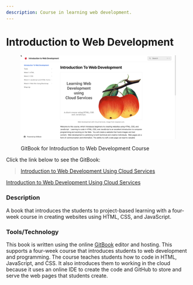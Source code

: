 ```yaml
---
description: Course in learning web development.
---
```


# Introduction to Web Development

<figure><img src="../.gitbook/assets/apple-web-dev.png" alt=""><figcaption><p>GitBook for Introduction to Web Development Course</p></figcaption></figure>



Click the link below to see the GitBook:



> [Introduction to Web Development Using Cloud Services](https://rpeltz.gitbook.io/introduction-to-web-development)



[Introduction to Web Development Using Cloud Services](https://rpeltz.gitbook.io/introduction-to-web-development)

### Description

A book that introduces the students to project-based learning with a four-week course in creating websites using HTML, CSS, and JavaScript.

### Tools/Technology

This book is written using the online [GitBook](https://www.gitbook.com/) editor and hosting. This supports a four-week course that introduces students to web development and programming.  The course teaches students how to code in HTML, JavaScript, and CSS.  It also introduces them to working in the cloud because it uses an online IDE to create the code and GitHub to store and serve the web pages that students create.
